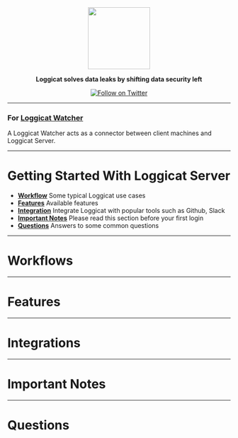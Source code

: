 <div align="center">

<img src="https://raw.githubusercontent.com/loggicat/Loggicat-Server-Wiki/main/public/serverLogo.png" height="140" />

**Loggicat solves data leaks by shifting data security left**

[![Follow on Twitter](https://img.shields.io/twitter/follow/loggicat?style=social)](https://twitter.com/loggicat)

---

</div>

<h3 align="left">
For <a href="https://github.com/loggicat/Loggicat-watcher-public">Loggicat Watcher</a>
</h3>
A Loggicat Watcher acts as a connector between client machines and Loggicat Server.
<br />

---

# Getting Started With Loggicat Server
* **[Workflow](https://github.com/loggicat/Loggicat-Server-Wiki/blob/main/README.md#workflows)** Some typical Loggicat use cases
* **[Features](https://github.com/loggicat/Loggicat-Server-Wiki/blob/main/README.md#features)** Available features
* **[Integration](https://github.com/loggicat/Loggicat-Server-Wiki/blob/main/README.md#integrations)** Integrate Loggicat with popular tools such as Github, Slack
* **[Important Notes](https://github.com/loggicat/Loggicat-Server-Wiki/blob/main/README.md#important-notes)** Please read this section before your first login
* **[Questions](https://github.com/loggicat/Loggicat-Server-Wiki/blob/main/README.md#questions)** Answers to some common questions


---

# Workflows

---

# Features

---

# Integrations

---

# Important Notes

---

# Questions
